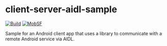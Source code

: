 # client-server-aidl-sample

[![Build](https://github.com/brandonsoto/client-server-aidl-sample/actions/workflows/build.yml/badge.svg?branch=master)](https://github.com/brandonsoto/client-server-aidl-sample/actions/workflows/build.yml)
[![MobSF](https://github.com/brandonsoto/client-server-aidl-sample/actions/workflows/mobsf-analysis.yml/badge.svg?branch=master)](https://github.com/brandonsoto/client-server-aidl-sample/actions/workflows/mobsf-analysis.yml)

Sample for an Android client app that uses a library to communicate with a remote Android service via AIDL.
